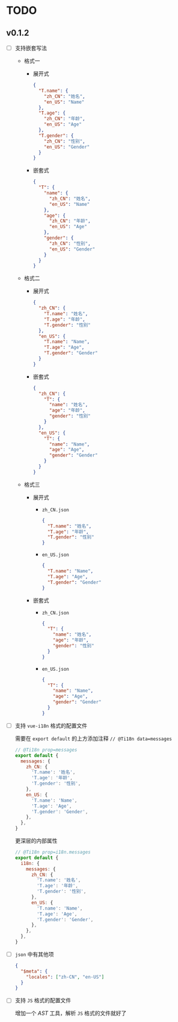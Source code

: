 # TODO

## v0.1.2

- [ ] 支持嵌套写法

  - 格式一

    - 展开式

      ```json
      {
        "T.name": {
          "zh_CN": "姓名",
          "en_US": "Name"
        },
        "T.age": {
          "zh_CN": "年龄",
          "en_US": "Age"
        },
        "T.gender": {
          "zh_CN": "性别",
          "en_US": "Gender"
        }
      }
      ```

    - 嵌套式

      ```json
      {
        "T": {
          "name": {
            "zh_CN": "姓名",
            "en_US": "Name"
          },
          "age": {
            "zh_CN": "年龄",
            "en_US": "Age"
          },
          "gender": {
            "zh_CN": "性别",
            "en_US": "Gender"
          }
        }
      }
      ```

  - 格式二

    - 展开式

      ```json
      {
        "zh_CN": {
          "T.name": "姓名",
          "T.age": "年龄",
          "T.gender": "性别"
        },
        "en_US": {
          "T.name": "Name",
          "T.age": "Age",
          "T.gender": "Gender"
        }
      }
      ```

    - 嵌套式

      ```json
      {
        "zh_CN": {
          "T": {
            "name": "姓名",
            "age": "年龄",
            "gender": "性别"
          }
        },
        "en_US": {
          "T": {
            "name": "Name",
            "age": "Age",
            "gender": "Gender"
          }
        }
      }
      ```

  - 格式三

    - 展开式

      - `zh_CN.json`

        ```json
        {
          "T.name": "姓名",
          "T.age": "年龄",
          "T.gender": "性别"
        }
        ```

      - `en_US.json`

        ```json
        {
          "T.name": "Name",
          "T.age": "Age",
          "T.gender": "Gender"
        }
        ```

    - 嵌套式

      - `zh_CN.json`

        ```json
        {
          "T": {
            "name": "姓名",
            "age": "年龄",
            "gender": "性别"
          }
        }
        ```

      - `en_US.json`

        ```json
        {
          "T": {
            "name": "Name",
            "age": "Age",
            "gender": "Gender"
          }
        }
        ```

- [ ] 支持 `vue-i18n` 格式的配置文件

  需要在 `export default` 的上方添加注释 `// @Ti18n data=messages`

  ```js
  // @Ti18n prop=messages
  export default {
    messages: {
      zh_CN: {
        'T.name': '姓名',
        'T.age': '年龄',
        'T.gender': '性别',
      },
      en_US: {
        'T.name': 'Name',
        'T.age': 'Age',
        'T.gender': 'Gender',
      },
    },
  }
  ```

  更深层的内部属性

  ```js
  // @Ti18n prop=i18n.messages
  export default {
    i18n: {
      messages: {
        zh_CN: {
          'T.name': '姓名',
          'T.age': '年龄',
          'T.gender': '性别',
        },
        en_US: {
          'T.name': 'Name',
          'T.age': 'Age',
          'T.gender': 'Gender',
        },
      },
    },
  }
  ```

- [ ] `json` 中有其他项

  ```json
  {
    "$meta": {
      "locales": ["zh-CN", "en-US"]
    }
  }
  ```

- [ ] 支持 `JS` 格式的配置文件

  增加一个 _AST_ 工具，解析 `JS` 格式的文件就好了
